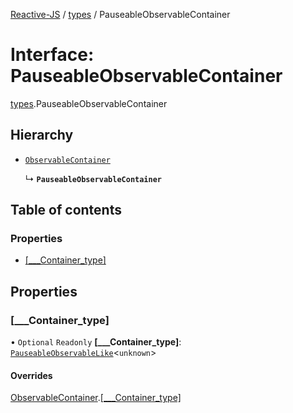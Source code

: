 [Reactive-JS](../README.md) / [types](../modules/types.md) / PauseableObservableContainer

# Interface: PauseableObservableContainer

[types](../modules/types.md).PauseableObservableContainer

## Hierarchy

- [`ObservableContainer`](types.ObservableContainer-1.md)

  ↳ **`PauseableObservableContainer`**

## Table of contents

### Properties

- [[\_\_\_Container\_type]](types.PauseableObservableContainer.md#[___container_type])

## Properties

### [\_\_\_Container\_type]

• `Optional` `Readonly` **[\_\_\_Container\_type]**: [`PauseableObservableLike`](types.PauseableObservableLike.md)<`unknown`\>

#### Overrides

[ObservableContainer](types.ObservableContainer-1.md).[[___Container_type]](types.ObservableContainer-1.md#[___container_type])
